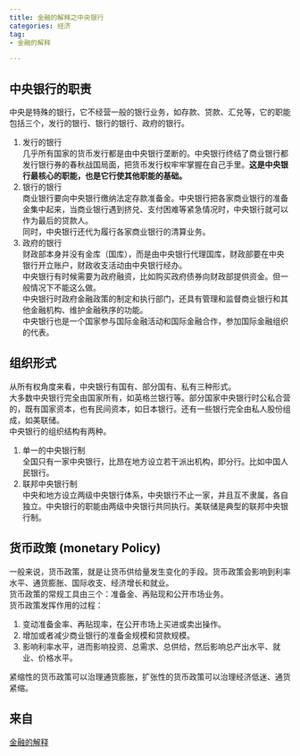 ```yaml
---
title: 金融的解释之中央银行   
categories: 经济  
tag:    
- 金融的解释  

---
```


## 中央银行的职责  
中央是特殊的银行，它不经营一般的银行业务，如存款、贷款、汇兑等，它的职能包括三个，发行的银行、银行的银行、政府的银行。  

1. 发行的银行  
    几乎所有国家的货币发行都是由中央银行垄断的。中央银行终结了商业银行都发行银行券的春秋战国局面，把货币发行权牢牢掌握在自己手里。**这是中央银行最核心的职能，也是它行使其他职能的基础。**  
2. 银行的银行  
    商业银行要向中央银行缴纳法定存款准备金。中央银行把各家商业银行的准备金集中起来，当商业银行遇到挤兑、支付困难等紧急情况时，中央银行就可以作为最后的贷款人。  
    同时，中央银行还代为履行各家商业银行的清算业务。  
3. 政府的银行  
    财政部本身并没有金库（国库），而是由中央银行代理国库，财政部要在中央银行开立账户，财政收支活动由中央银行经办。  
    中央银行有时候需要为政府融资，比如购买政府债券向财政部提供资金。但一般情况下不能这么做。  
    中央银行时政府金融政策的制定和执行部门，还具有管理和监督商业银行和其他金融机构、维护金融秩序的功能。  
    中央银行也是一个国家参与国际金融活动和国际金融合作，参加国际金融组织的代表。  

## 组织形式  
从所有权角度来看，中央银行有国有、部分国有、私有三种形式。  
大多数中央银行完全由国家所有，如英格兰银行等。部分国家中央银行时公私合营的，既有国家资本，也有民间资本，如日本银行。还有一些银行完全由私人股份组成，如美联储。  
中央银行的组织结构有两种。  

1. 单一的中央银行制  
    全国只有一家中央银行，比昂在地方设立若干派出机构，即分行。比如中国人民银行。
2. 联邦中央银行制  
    中央和地方设立两级中央银行体系，中央银行不止一家，并且互不隶属，各自独立。中央银行的职能由两级中央银行共同执行。美联储是典型的联邦中央银行制。  
    
## 货币政策 (monetary Policy)  
一般来说，货币政策，就是让货币供给量发生变化的手段。货币政策会影响到利率水平、通货膨胀、国际收支、经济增长和就业。  
货币政策的常规工具由三个：准备金、再贴现和公开市场业务。  
货币政策发挥作用的过程：  

1. 变动准备金率、再贴现率，在公开市场上买进或卖出操作。  
2. 增加或者减少商业银行的准备金规模和贷款规模。  
3. 影响利率水平，进而影响投资、总需求、总供给，然后影响总产出水平、就业、价格水平。  

紧缩性的货币政策可以治理通货膨胀，扩张性的货币政策可以治理经济低迷、通货紧缩。  
 
## 来自
[金融的解释](https://book.douban.com/subject/26032227/)
